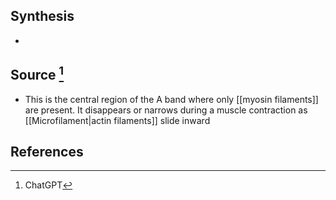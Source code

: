 ## Synthesis
- 
## Source [^1]
- This is the central region of the A band where only [[myosin filaments]] are present. It disappears or narrows during a muscle contraction as [[Microfilament|actin filaments]] slide inward
## References

[^1]: ChatGPT